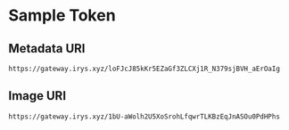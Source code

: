 # Sample Token

## Metadata URI

`https://gateway.irys.xyz/loFJcJ85kKr5EZaGf3ZLCXj1R_N379sjBVH_aErOaIg`

## Image URI

`https://gateway.irys.xyz/1bU-aWolh2U5XoSrohLfqwrTLKBzEqJnASOu0PdHPhs`
